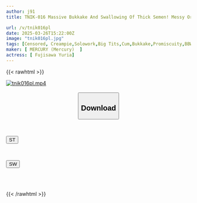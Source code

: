 ```yaml
---
author: j91
title: TNIK-016 Massive Bukkake And Swallowing Of Thick Semen! Messy Orgy With Fluffy Girls Yuria Fujisawa

url: /v/tnik016pl
date: 2025-03-26T15:22:00Z
image: "tnik016pl.jpg"
tags: [Censored, Creampie,Solowork,Big Tits,Cum,Bukkake,Promiscuity,BBW	]
maker: [ MERCURY (Mercury)  ]
actress: [ Fujisawa Yuria]
---
```



{{< rawhtml >}}

<div class="video" data-videoid="Q3YmeVzmoys0YYD">
    <a href="javascript:;">
        <img src="/v/tnik016pl/tnik016pl.jpg" width="WIDTH" height="HEIGHT" alt="tnik016pl.mp4" loading="lazy">
    </a>
</div>

<script type="text/javascript" src="https://j91.asia/asset/on-demand-st.js"></script>

<br>
  <link rel="stylesheet" href="https://j91.asia/asset/bs5.css">
  
  <center>
  <button class="btn btn-primary" type="button" data-bs-toggle="collapse" data-bs-target=".multi-collapse" aria-expanded="false" aria-controls="multiCollapseExample1 multiCollapseExample2"><h2>Download</h2></button></center>
</p>
<div class="row">
  <div class="col">
    <div class="collapse multi-collapse" id="multiCollapseExample1">
      <div class="card card-body">
	      	      <br>
<div class="buttons">  
<p><a href="/v/tnik016pl/st.html" target="_blank"><button class="btn-hover color-3"><i class="fa fa-download"></i> ST</button></a></p></div>
    </div>
  </div>
</div>
  <div class="col">
    <div class="collapse multi-collapse" id="multiCollapseExample2">
      <div class="card card-body">
	      <br>
<div class="buttons">
<p><a href="/v/tnik016pl/sw.html" target="_blank"><button class="btn-hover color-2"><i class="fa fa-download"></i> SW</button></a></p></div>
<br><br>
      </div>
    </div>
  </div>
</div>

{{< /rawhtml >}}